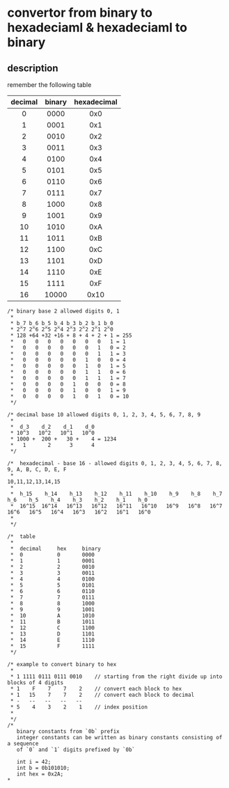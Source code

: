 # convertor from binary to hexadeciaml & hexadeciaml to binary

## description

remember the following table

| decimal | binary | hexadecimal |
|:-------:|:------:|:-----------:|
| 0       | 0000   | 0x0         |
| 1       | 0001   | 0x1         |
| 2       | 0010   | 0x2         |
| 3       | 0011   | 0x3         |
| 4       | 0100   | 0x4         |
| 5       | 0101   | 0x5         |
| 6       | 0110   | 0x6         |
| 7       | 0111   | 0x7         |
| 8       | 1000   | 0x8         |
| 9       | 1001   | 0x9         |
| 10      | 1010   | 0xA         |
| 11      | 1011   | 0xB         |
| 12      | 1100   | 0xC         |
| 13      | 1101   | 0xD         |
| 14      | 1110   | 0xE         |
| 15      | 1111   | 0xF         |
| 16      | 10000  | 0x10        |

```
/* binary base 2 allowed digits 0, 1
 * 
 * b_7 b_6 b_5 b_4 b_3 b_2 b_1 b_0
 * 2^7 2^6 2^5 2^4 2^3 2^2 2^1 2^0
 * 128 +64 +32 +16 + 8 + 4 + 2 + 1 = 255
 *   0   0   0   0   0   0   0   1 = 1
 *   0   0   0   0   0   0   1   0 = 2
 *   0   0   0   0   0   0   1   1 = 3
 *   0   0   0   0   0   1   0   0 = 4
 *   0   0   0   0   0   1   0   1 = 5
 *   0   0   0   0   0   1   1   0 = 6
 *   0   0   0   0   0   1   1   1 = 7
 *   0   0   0   0   1   0   0   0 = 8
 *   0   0   0   0   1   0   0   1 = 9
 *   0   0   0   0   1   0   1   0 = 10
 */

/* decimal base 10 allowed digits 0, 1, 2, 3, 4, 5, 6, 7, 8, 9
 * 
 *  d_3    d_2    d_1    d_0
 * 10^3   10^2   10^1   10^0
 * 1000 +  200 +   30 +    4 = 1234
 *   1       2      3      4
 */

/*  hexadecimal - base 16 - allowed digits 0, 1, 2, 3, 4, 5, 6, 7, 8, 9, A, B, C, D, E, F
 *                                                                      10,11,12,13,14,15
 *
 *  h_15    h_14    h_13    h_12    h_11    h_10    h_9    h_8    h_7    h_6    h_5    h_4    h_3    h_2    h_1    h_0
 *  16^15  16^14   16^13   16^12   16^11   16^10   16^9   16^8   16^7   16^6   16^5   16^4   16^3   16^2   16^1   16^0
 *  
 */

/*  table
 *
 *  decimal     hex     binary
 *  0           0       0000
 *  1           1       0001
 *  2           2       0010
 *  3           3       0011
 *  4           4       0100
 *  5           5       0101
 *  6           6       0110
 *  7           7       0111
 *  8           8       1000
 *  9           9       1001
 *  10          A       1010
 *  11          B       1011
 *  12          C       1100
 *  13          D       1101
 *  14          E       1110
 *  15          F       1111
 */

/* example to convert binary to hex
 *
 * 1 1111 0111 0111 0010    // starting from the right divide up into blocks of 4 digits
 * 1    F    7    7    2    // convert each block to hex
 * 1   15    7    7    2    // convert each block to decimal
 * -   --   --   --   --
 * 5    4    3    2    1    // index position
 *
 */
/*
   binary constants from `0b` prefix
   integer constants can be written as binary constants consisting of a sequence
   of `0` and `1` digits prefixed by `0b` 

   int i = 42;
   int b = 0b101010;
   int hex = 0x2A;
*
```
